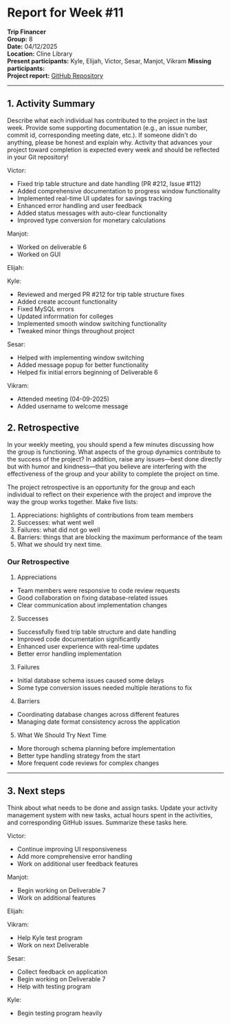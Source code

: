 # Report for Week #11

**Trip Financer**  
**Group:** 8  
**Date:** 04/12/2025  
**Location:** Cline Library  
**Present participants:** Kyle, Elijah, Victor, Sesar, Manjot, Vikram
**Missing participants:**   
**Project report:** [GitHub Repository](https://github.com/sesartrumpet/cs386-pennypilot.git)  

---

## 1. Activity Summary
Describe what each individual has contributed to the project in the last week.  Provide some supporting documentation (e.g., an issue number, commit id, corresponding meeting date, etc.).  If someone didn't do anything, please be honest and explain why. Activity that advances your project toward completion is expected every week and should be reflected in your Git repository!

Victor:  
- Fixed trip table structure and date handling (PR #212, Issue #112)
- Added comprehensive documentation to progress window functionality
- Implemented real-time UI updates for savings tracking
- Enhanced error handling and user feedback
- Added status messages with auto-clear functionality
- Improved type conversion for monetary calculations

Manjot:   
- Worked on deliverable 6
- Worked on GUI
  
  

Elijah:  


Kyle:  
- Reviewed and merged PR #212 for trip table structure fixes
- Added create account functionality  
- Fixed MySQL errors
- Updated inforrmation for colleges  
- Implemented smooth window switching functionality  
- Tweaked minor things throughout project

Sesar:  
- Helped with implementing window switching
- Added message popup for better functionality
- Helped fix initial errors beginning of Deliverable 6


Vikram:
- Attended meeting (04-09-2025)
- Added username to welcome message

## 2. Retrospective
In your weekly meeting, you should spend a few minutes discussing how the group is functioning. What aspects of the group dynamics contribute to the success of the project? In addition, raise any issues—best done directly but with humor and kindness—that you believe are interfering with the effectiveness of the group and your ability to complete the project on time.

The project retrospective is an opportunity for the group and each individual to reflect on their experience with the project and improve the way the group works together. Make five lists:

1. Appreciations: highlights of contributions from team members
2. Successes: what went well
3. Failures: what did not go well
4. Barriers: things that are blocking the maximum performance of the team
5. What we should try next time.

### Our Retrospective
1. Appreciations
- Team members were responsive to code review requests
- Good collaboration on fixing database-related issues
- Clear communication about implementation changes

2. Successes
- Successfully fixed trip table structure and date handling
- Improved code documentation significantly
- Enhanced user experience with real-time updates
- Better error handling implementation

3. Failures
- Initial database schema issues caused some delays
- Some type conversion issues needed multiple iterations to fix

4. Barriers
- Coordinating database changes across different features
- Managing date format consistency across the application

5. What We Should Try Next Time
- More thorough schema planning before implementation
- Better type handling strategy from the start
- More frequent code reviews for complex changes

---

## 3. Next steps
Think about what needs to be done and assign tasks. Update your activity management system with new tasks, actual hours spent in the activities, and corresponding GitHub issues.  Summarize these tasks here.

Victor:  
- Continue improving UI responsiveness
- Add more comprehensive error handling
- Work on additional user feedback features

Manjot:    
- Begin working on Deliverable 7
- Work on additional features
  


Elijah:  


Vikram:  
- Help Kyle test program
- Work on next Deliverable

Sesar:  
- Collect feedback on application
- Begin working on Deliverable 7
- Help with testing program


Kyle:  
- Begin testing program heavily
